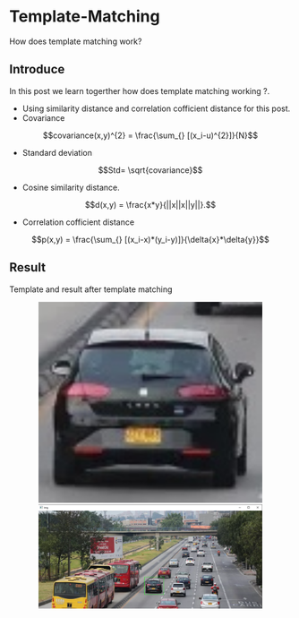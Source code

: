 # Template-Matching
How does template matching work?

## Introduce
In this post we learn togerther how does template matching working ?.
* Using similarity distance and correlation cofficient distance for this post.
* Covariance
```math
covariance(x,y)^{2} = \frac{\sum_{} [(x_i-u)^{2}]}{N}
```

* Standard deviation
```math
Std= \sqrt{covariance}
```

* Cosine similarity distance.
```math
d(x,y) = \frac{x*y}{||x||x||y||}.
```

* Correlation cofficient distance
``` math
p(x,y)  = \frac{\sum_{} [(x_i-x)*(y_i-y)]}{\delta{x}*\delta{y}}
```

## Result
Template and result after template matching
<div align="center">
<p>
<img src="template.jpg" width="400" height="auto"/> 
<img src="images/result.png" width="400" height="auto"/> 
</p>
</div>
